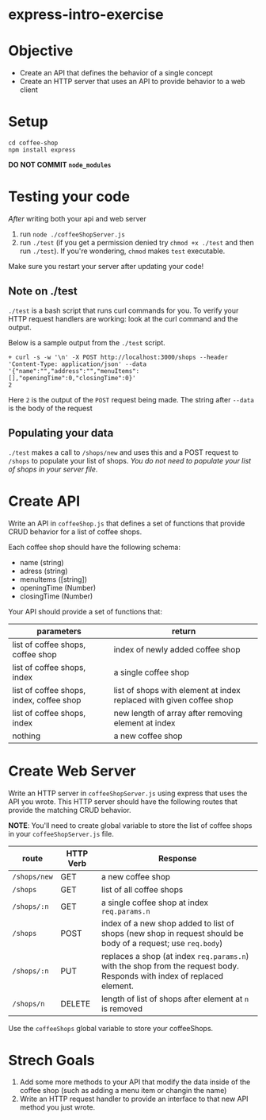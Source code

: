 # express-intro-exercise

# Objective

* Create an API that defines the behavior of a single concept
* Create an HTTP server that uses an API to provide behavior to a web client


# Setup

```
cd coffee-shop
npm install express
```

__DO NOT COMMIT `node_modules`__



# Testing your code

_After_ writing both your api and web server 

1. run `node ./coffeeShopServer.js`
1. run `./test` (if you get a permission denied try `chmod +x ./test` and then
   run `./test`). If you're wondering, `chmod` makes `test` executable.

Make sure you restart your server after updating your code!

## Note on ./test

`./test` is a bash script that runs curl commands for you. To verify your HTTP
request handlers are working: look at the curl command and the output.

Below is a sample output from the `./test` script.

```
+ curl -s -w '\n' -X POST http://localhost:3000/shops --header 'Content-Type: application/json' --data '{"name":"","address":"","menuItems":[],"openingTime":0,"closingTime":0}'
2
```

Here `2` is the output of the `POST` request being made. The string after
`--data ` is the body of the request

## Populating your data

`./test` makes a call to `/shops/new` and uses this and a POST request to `/shops` to populate your list of shops. _You do not need to populate your list of shops in your server file_.

# Create API

Write an API in `coffeeShop.js` that defines a set of functions that provide
CRUD behavior for a list of coffee shops.

Each coffee shop should have the following schema: 

* name (string)
* adress (string)
* menuItems ([string])
* openingTime (Number)
* closingTime (Number)

Your API should provide a set of functions that: 

parameters | return
--- | ---
list of coffee shops, coffee shop | index of newly added coffee shop
list of coffee shops, index | a single coffee shop
list of coffee shops, index, coffee shop | list of shops with element at index replaced with given coffee shop
list of coffee shops, index | new length of array after removing element at index
nothing | a new coffee shop

# Create Web Server

Write an HTTP server in `coffeeShopServer.js` using express that uses the API
you wrote. This HTTP server should have the following routes that provide the
matching CRUD behavior.

__NOTE__: You'll need to create global variable to store the list of coffee shops in your `coffeeShopServer.js` file.

route | HTTP Verb | Response
--- | --- | ---
`/shops/new` | GET | a new coffee shop
`/shops` | GET | list of all coffee shops
`/shops/:n` | GET | a single coffee shop at index `req.params.n`
`/shops` | POST | index of a new shop added to list of shops (new shop in request should be body of a request; use `req.body`)
`/shops/:n` | PUT | replaces a shop (at index `req.params.n`) with the shop from the request body. Responds with index of replaced element.
`/shops/n` | DELETE | length of list of shops after element at `n` is removed

Use the `coffeeShops` global variable to store your coffeeShops.

# Strech Goals

1. Add some more methods to your API that modify the data inside of the coffee
   shop (such as adding a menu item or changin the name)
1. Write an HTTP request handler to provide an interface to that new API method
   you just wrote.
